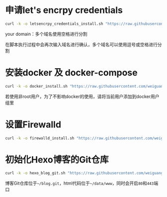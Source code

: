 # 申请let's encrpy credentials

~~~bash
curl -k -o letsencrpy_credentials_install.sh "https://raw.githubusercontent.com/weiguangchao/Linux_script/master/letsencrpy_credentials_install.sh" && chmod +x letsencrpy_credentials_install.sh && ./letsencrpy_credentials_install.sh your domain
~~~

your domain：多个域名使用空格进行分割

在脚本执行过程中会再次输入域名进行确认，多个域名可以使用逗号或空格进行分割

# 安装docker 及 docker-compose

~~~bash
curl -k -o docker_install.sh "https://raw.githubusercontent.com/weiguangchao/Linux_script/master/docker_install.sh" && chmod +x docker_install.sh  && ./docker_install.sh 
~~~

若使用非root用户，为了不影响docker的使用，请将当前用户添加到docker用户组里

# 设置Firewalld

~~~bash
curl -k -o firewalld_install.sh "https://raw.githubusercontent.com/weiguangchao/Linux_script/master/firewalld_install.sh" && chmod +x firewalld_install.sh && ./firewalld_install.sh
~~~

# 初始化Hexo博客的Git仓库

~~~bash
curl -k -o hexo_blog_git.sh "https://raw.githubusercontent.com/weiguangchao/Linux_script/master/hexo_blog_git.sh" && chmod +x hexo_blog_git.sh && ./hexo_blog_git.sh
~~~

博客Git仓库位于`~/blog.git`，html代码位于`~/data/www`，同时会开启`80`和`443`端口